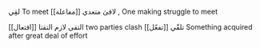 لقِي
To meet 
[[مفاعلة]]
لاقىٰ متعدي , One making struggle to meet 

[[افتعال]]
التقى لازم
التقتا two parties clash
[[تفعّل]]
تلقّي
Something acquired after great deal of effort 
